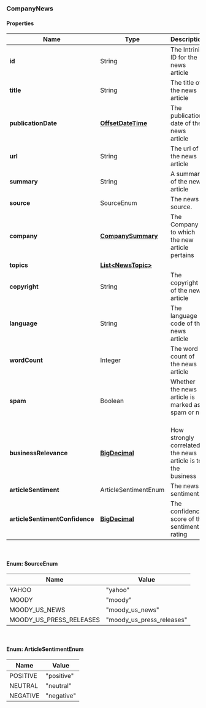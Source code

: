 
[//]: # (CLASS:CompanyNews)

[//]: # (KIND:object)

### CompanyNews

#### Properties

[//]: # (START_DEFINITION)

Name | Type | Description
------------ | ------------- | -------------
**id** | String | The Intrinio ID for the news article &nbsp;
**title** | String | The title of the news article &nbsp;
**publicationDate** | [**OffsetDateTime**](OffsetDateTime.md) | The publication date of the news article &nbsp;
**url** | String | The url of the news article &nbsp;
**summary** | String | A summary of the news article &nbsp;
**source** | SourceEnum | The news source. &nbsp;
**company** | [**CompanySummary**](CompanySummary.md) | The Company to which the new article pertains &nbsp;
**topics** | [**List&lt;NewsTopic&gt;**](NewsTopic.md) |  &nbsp;
**copyright** | String | The copyright of the news article &nbsp;
**language** | String | The language code of the news article &nbsp;
**wordCount** | Integer | The word count of the news article &nbsp;
**spam** | Boolean | Whether the news article is marked as spam or not &nbsp;
**businessRelevance** | [**BigDecimal**](BigDecimal.md) | How strongly correlated the news article is to the business &nbsp;
**articleSentiment** | ArticleSentimentEnum | The news sentiment. &nbsp;
**articleSentimentConfidence** | [**BigDecimal**](BigDecimal.md) | The confidence score of the sentiment rating &nbsp;

[//]: # (END_DEFINITION)


[//]: # (CONTAINED_CLASS:OffsetDateTime)


[//]: # (CONTAINED_CLASS:CompanySummary)


[//]: # (CONTAINED_CLASS:NewsTopic)


[//]: # (CONTAINED_CLASS:BigDecimal)


[//]: # (CONTAINED_CLASS:BigDecimal)



<br/>

#### Enum: SourceEnum

Name | Value
---- | -----
YAHOO | &quot;yahoo&quot;
MOODY | &quot;moody&quot;
MOODY_US_NEWS | &quot;moody_us_news&quot;
MOODY_US_PRESS_RELEASES | &quot;moody_us_press_releases&quot;

<br/>

#### Enum: ArticleSentimentEnum

Name | Value
---- | -----
POSITIVE | &quot;positive&quot;
NEUTRAL | &quot;neutral&quot;
NEGATIVE | &quot;negative&quot;



